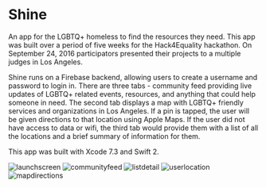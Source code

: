 # Shine
An app for the LGBTQ+ homeless to find the resources they need. This app was built over a period of five weeks for the Hack4Equality hackathon. On September 24, 2016 participators presented their projects to a multiple judges in Los Angeles. 

Shine runs on a Firebase backend, allowing users to create a username and password to login in. There are three tabs - community feed providing live updates of LGBTQ+ related events, resources, and anything that could help someone in need. The second tab displays a map with LGBTQ+ friendly services and organizations in Los Angeles. If a pin is tapped, the user will be given directions to that location using Apple Maps. If the user did not have access to data or wifi, the third tab would provide them with a list of all the locations and a brief summary of information for them. 

This app was built with Xcode 7.3 and Swift 2.

![launchscreen](https://cloud.githubusercontent.com/assets/9616943/18900238/99b3abfa-84f4-11e6-84bb-d096b515e267.png)
![communityfeed](https://cloud.githubusercontent.com/assets/9616943/18900246/a6877a82-84f4-11e6-91da-5d89f8c7ee9d.png)
![listdetail](https://cloud.githubusercontent.com/assets/9616943/18900250/a826ed46-84f4-11e6-87c0-6c9c47601d2b.png)
![userlocation](https://cloud.githubusercontent.com/assets/9616943/18900255/b071d600-84f4-11e6-9637-bc94bea04e5d.png)
![mapdirections](https://cloud.githubusercontent.com/assets/9616943/18900259/b1f2c098-84f4-11e6-9f88-4c4d359a81e3.png)
